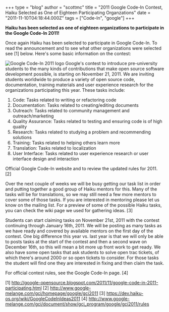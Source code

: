 +++
type = "blog"
author = "scottmc"
title = "2011 Google Code-In Contest, Haiku Selected as One of Eighteen Participating Organzations"
date = "2011-11-10T04:18:44.000Z"
tags = ["Code-In", "google"]
+++

<strong>Haiku has been selected as one of eighteen organizations to participate in the Google Code-In 2011!</strong>

Once again Haiku has been selected to participate in Google Code-In.  To read the announcement and to see what other organizations were selected see [1] below.  Here's some basic information on the contest:

<div class="alert alert-info">
<span class="inline inline-right">
<img src="http://code.google.com/opensource/gci/2011-12/gci_logo.jpg" alt="Google Code-In 2011 logo" /></span>
Google's contest to introduce pre-university students to the many kinds of contributions that make open source software development possible, is starting on November 21, 2011. We are inviting students worldwide to produce a variety of open source code, documentation, training materials and user experience research for the organizations participating this year. These tasks include:

   1. Code: Tasks related to writing or refactoring code
   2. Documentation: Tasks related to creating/editing documents
   3. Outreach: Tasks related to community management and outreach/marketing
   4. Quality Assurance: Tasks related to testing and ensuring code is of high quality
   5. Research: Tasks related to studying a problem and recommending solutions
   6. Training: Tasks related to helping others learn more
   7. Translation: Tasks related to localization
   8. User Interface: Tasks related to user experience research or user interface design and interaction</div>

Official Google Code-In website and to review the updated rules for 2011. [2]

Over the next couple of weeks we will be busy getting our task list in order and putting together a good group of Haiku mentors for this.  Many of the tasks will be for translations, so we may still need a few more mentors to cover some of those tasks.  If you are interested in mentoring please let us know on the mailing list.  For a preview of some of the possible Haiku tasks, you can check the wiki page we used for gathering ideas. [3]
<!--more-->
Students can start claiming tasks on November 21st, 2011 with the contest continuing through January 16th, 2011.  We will be posting as many tasks as we have ready and covered by available mentors on the first day of the contest.  One big difference this year vs. last year is that we will only be able to posts tasks at the start of the contest and then a second wave on December 16th, so this will mean a bit more up front work to get ready.  We also have some open tasks that ask students to solve open trac tickets, of which there's around 2000 or so open tickets to consider.  For those tasks the student will find one they are interested in fixing and then claim the task.

For official contest rules, see the Google Code-In page. [4]

[1] http://google-opensource.blogspot.com/2011/11/google-code-in-2011-participating.html
[2] http://www.google-melange.com/gci/homepage/google/gci2011
[3] https://dev.haiku-os.org/wiki/GoogleCodeInIdeas2011
[4] http://www.google-melange.com/gci/document/show/gci_program/google/gci2011/rules